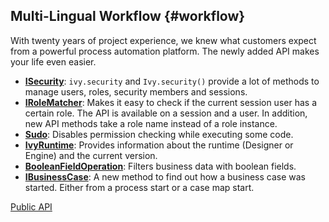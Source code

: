## Multi-Lingual Workflow {#workflow}

With twenty years of project experience, we knew what customers expect from a powerful process automation platform.
The newly added API makes your life even easier. 

- **<a href="${docBaseUrl}/public-api/ch/ivyteam/ivy/security/ISecurity.html" target="_blank" rel="noopener noreferrer">ISecurity</a>**: 
  `ivy.security` and `Ivy.security()` provide a lot of methods to manage users, roles, security members and sessions.
- **<a href="${docBaseUrl}/public-api/ch/ivyteam/ivy/security/IRoleMatcher.html" target="_blank" rel="noopener noreferrer">IRoleMatcher</a>**:
  Makes it easy to check if the current session user has a certain role. 
  The API is available on a session and a user. 
  In addition, new API methods take a role name instead of a role instance.
- **<a href="${docBaseUrl}/public-api/ch/ivyteam/ivy/security/exec/Sudo.html" target="_blank" rel="noopener noreferrer">Sudo</a>**: 
  Disables permission checking while executing some code.
- **<a href="${docBaseUrl}/public-api/ch/ch/ivyteam/ivy/runtime/IvyRuntime.html" target="_blank" rel="noopener noreferrer">IvyRuntime</a>**:
 Provides information about the runtime (Designer or Engine) and the current version.
- **<a href="${docBaseUrl}/public-api/ch/ivyteam/ivy/business/data/store/search/BooleanFieldOperation.html" target="_blank" rel="noopener noreferrer">BooleanFieldOperation</a>**:
 Filters business data with boolean fields.
- **<a href="${docBaseUrl}/public-api/ch/ivyteam/ivy/workflow/businesscase/IBusinessCase.html#getStartedFrom()" target="_blank" rel="noopener noreferrer">IBusinessCase</a>**: 
  A new method to find out how a business case was started. Either from a process start or a case map start.

<div class="short-links">
	<a href="${docBaseUrl}/public-api"
		target="_blank" rel="noopener noreferrer">
		<i class="si si-book"></i> Public API
	</a>
</div>
